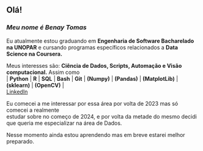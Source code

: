## Olá!

### ***Meu nome é Benay Tomas***
Eu atualmente estou graduando em **Engenharia de Software Bacharelado na UNOPAR** e cursando programas específicos relacionados a **Data Science na Coursera.**  

Meus interesses são: **Ciência de Dados, Scripts, Automação e Visão computacional.** Assim como  
| **Python** | **R** | **SQL** | **Bash** | **Git** | **(Numpy)** | **(Pandas)** | **(MatplotLib)** | **(sklearn)** | **(OpenCV)** |  
[LinkedIn](https://linkedin.com/in/benay-tomas/)

Eu comecei a me interessar por essa área por volta de 2023 mas só comecei a realmente  
estudar sobre no começo de 2024, e por volta da metade do mesmo decidi que queria me especializar na área de Dados.

Nesse momento ainda estou aprendendo mas em breve estarei melhor preparado.
